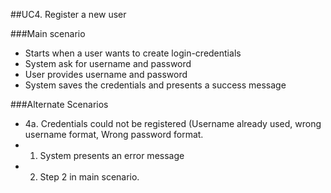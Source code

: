 ##UC4. Register a new user

###Main scenario
 * Starts when a user wants to create login-credentials
 * System ask for username and password
 * User provides username and password
 * System saves the credentials and presents a success message

###Alternate Scenarios
 * 4a. Credentials could not be registered (Username already used, wrong username format, Wrong password format.
  * 1. System presents an error message
  * 2. Step 2 in main scenario.
